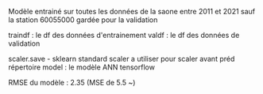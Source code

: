 Modèle entrainé sur toutes les données de la saone entre 2011 et 2021
sauf la station 60055000 gardée pour la validation

traindf : le df des données d'entrainement
valdf : le df des données de validation

scaler.save - sklearn standard scaler a utiliser pour scaler avant préd
répertoire model : le modèle ANN tensorflow

RMSE du modèle : 2.35
(MSE de 5.5 ~)
